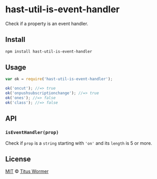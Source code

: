 <!--This file is generated by `build-packages.js`-->

# hast-util-is-event-handler

Check if a property is an event handler.

## Install

```sh
npm install hast-util-is-event-handler
```

## Usage

```javascript
var ok = require('hast-util-is-event-handler');

ok('oncut'); //=> true
ok('onpushsubscriptionchange'); //=> true
ok('ones'); //=> false
ok('class'); //=> false
```

## API

### `isEventHandler(prop)`

Check if `prop` is a `string` starting with `'on'` and its `length`
is 5 or more.

## License

[MIT](https://github.com/wooorm/rehype-minify/blob/master/LICENSE) © [Titus Wormer](http://wooorm.com)
